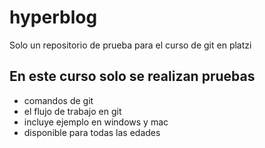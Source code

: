 # hyperblog
Solo un repositorio de prueba para el curso de git en platzi

## En este curso solo se realizan pruebas
* comandos de git 
* el flujo de trabajo en git
* incluye ejemplo en windows y mac
* disponible para todas las edades